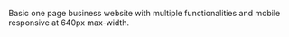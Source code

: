 Basic one page business website with multiple functionalities and mobile responsive at 640px max-width.
